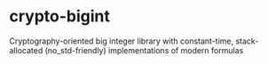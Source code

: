 # crypto-bigint
Cryptography-oriented big integer library with constant-time, stack-allocated (no_std-friendly) implementations of modern formulas
